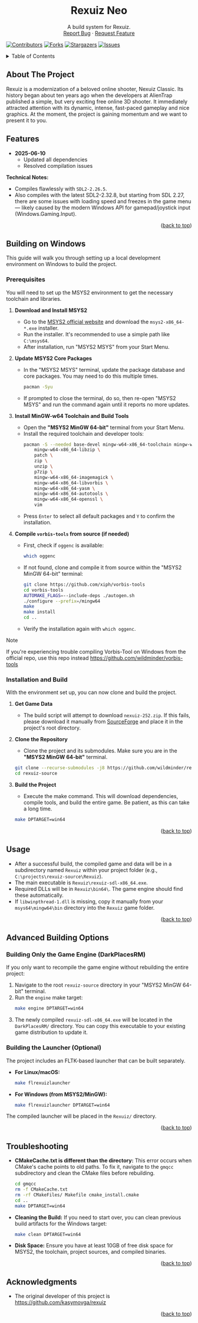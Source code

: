 <!-- Improved compatibility of back to top link: See: https://github.com/othneildrew/Best-README-Template/pull/73 -->
<a id="readme-top"></a>

<!-- PROJECT LOGO -->
<br />
<div align="center">
  <!-- <a href="https://github.com/wildminder/rexuiz-neo">
    <img src="images/logo.png" alt="Logo" width="80" height="80">
  </a> -->

<h1 align="center">Rexuiz Neo</h1>

  <p align="center">
    A build system for Rexuiz.
    <br />
    <a href="https://github.com/wildminder/rexuiz-neo/issues/new?labels=bug&template=bug-report---.md">Report Bug</a>
    &middot;
    <a href="https://github.com/wildminder/rexuiz-neo/issues/new?labels=enhancement&template=feature-request---.md">Request Feature</a>
  </p>
</div>

<!-- PROJECT SHIELDS -->
[![Contributors][contributors-shield]][contributors-url]
[![Forks][forks-shield]][forks-url]
[![Stargazers][stars-shield]][stars-url]
[![Issues][issues-shield]][issues-url]
<!-- [![MIT License][license-shield]][license-url] -->


<!-- TABLE OF CONTENTS -->
<details>
  <summary>Table of Contents</summary>
  <ol>
    <li><a href="#about-the-project">About The Project</a></li>
    <li>
      <a href="#building-on-windows">Building on Windows</a>
      <ul>
        <li><a href="#prerequisites">Prerequisites</a></li>
        <li><a href="#installation-and-build">Installation and Build</a></li>
      </ul>
    </li>
    <li><a href="#usage">Usage</a></li>
    <li><a href="#advanced-building-options">Advanced Building Options</a></li>
    <li><a href="#troubleshooting">Troubleshooting</a></li>
    <li><a href="#contributing">Contributing</a></li>
    <li><a href="#contact">Contact</a></li>
    <li><a href="#acknowledgments">Acknowledgments</a></li>
  </ol>
</details>



<!-- ABOUT THE PROJECT -->
## About The Project

Rexuiz is a modernization of a beloved online shooter, Nexuiz Classic. Its history began about ten years ago when the developers at AlienTrap published a simple, but very exciting free online 3D shooter. It immediately attracted attention with its dynamic, intense, fast-paced gameplay and nice graphics. At the moment, the project is gaining momentum and we want to present it to you.

## Features
- **2025-06-10**
  - Updated all dependencies
  - Resolved compilation issues

**Technical Notes:**
*   Compiles flawlessly with `SDL2-2.26.5`.
*   Also compiles with the latest SDL2-2.32.8, but starting from SDL 2.27, there are some issues with loading speed and freezes in the game menu — likely caused by the modern Windows API for gamepad/joystick input (Windows.Gaming.Input).

<p align="right">(<a href="#readme-top">back to top</a>)</p>



<!-- GETTING STARTED -->
## Building on Windows

This guide will walk you through setting up a local development environment on Windows to build the project.

### Prerequisites

You will need to set up the MSYS2 environment to get the necessary toolchain and libraries.

1.  **Download and Install MSYS2**
    *   Go to the [MSYS2 official website](https://www.msys2.org/) and download the `msys2-x86_64-*.exe` installer.
    *   Run the installer. It's recommended to use a simple path like `C:\msys64`.
    *   After installation, run "MSYS2 MSYS" from your Start Menu.

2.  **Update MSYS2 Core Packages**
    *   In the "MSYS2 MSYS" terminal, update the package database and core packages. You may need to do this multiple times.
        ```bash
        pacman -Syu
        ```
    *   If prompted to close the terminal, do so, then re-open "MSYS2 MSYS" and run the command again until it reports no more updates.

3.  **Install MinGW-w64 Toolchain and Build Tools**
    *   Open the **"MSYS2 MinGW 64-bit"** terminal from your Start Menu.
    *   Install the required toolchain and developer tools:
        ```bash
        pacman -S --needed base-devel mingw-w64-x86_64-toolchain mingw-w64-x86_64-cmake mingw-w64-x86_64-wget \
            mingw-w64-x86_64-libzip \
            patch \
            zip \
            unzip \
            p7zip \
            mingw-w64-x86_64-imagemagick \
            mingw-w64-x86_64-libvorbis \
            mingw-w64-x86_64-yasm \
            mingw-w64-x86_64-autotools \
            mingw-w64-x86_64-openssl \
            vim
        ```
    *   Press `Enter` to select all default packages and `Y` to confirm the installation.

4.  **Compile `vorbis-tools` from source (if needed)**
    *   First, check if `oggenc` is available:
        ```bash
        which oggenc
        ```
    *   If not found, clone and compile it from source within the "MSYS2 MinGW 64-bit" terminal:
        ```bash
        git clone https://github.com/xiph/vorbis-tools
        cd vorbis-tools
        AUTOMAKE_FLAGS=--include-deps ./autogen.sh
        ./configure --prefix=/mingw64 
        make
        make install
        cd ..
        ```
    *   Verify the installation again with `which oggenc`.
  
> [!NOTE]
> If you're experiencing trouble compiling Vorbis-Tool on Windows from the official repo, use this repo instead https://github.com/wildminder/vorbis-tools

### Installation and Build

With the environment set up, you can now clone and build the project.

1.  **Get Game Data**
    *   The build script will attempt to download `nexuiz-252.zip`. If this fails, please download it manually from [SourceForge](https://sourceforge.net/projects/nexuiz/files/) and place it in the project's root directory.

2.  **Clone the Repository**
    *   Clone the project and its submodules. Make sure you are in the **"MSYS2 MinGW 64-bit"** terminal.
       ```sh
       git clone --recurse-submodules -j8 https://github.com/wildminder/rexuiz-neo.git rexuiz-source
       cd rexuiz-source
       ```

3.  **Build the Project**
    *   Execute the make command. This will download dependencies, compile tools, and build the entire game. Be patient, as this can take a long time.
       ```sh
       make DPTARGET=win64
       ```

<p align="right">(<a href="#readme-top">back to top</a>)</p>



<!-- USAGE EXAMPLES -->
## Usage

*   After a successful build, the compiled game and data will be in a subdirectory named `Rexuiz` within your project folder (e.g., `C:\projects\rexuiz-source\Rexuiz`).
*   The main executable is `Rexuiz\rexuiz-sdl-x86_64.exe`.
*   Required DLLs will be in `Rexuiz\bin64\`. The game engine should find these automatically.
*   If `libwinpthread-1.dll` is missing, copy it manually from your `msys64\mingw64\bin` directory into the `Rexuiz` game folder.

<p align="right">(<a href="#readme-top">back to top</a>)</p>

<!-- ADVANCED BUILDING -->
## Advanced Building Options

### Building Only the Game Engine (DarkPlacesRM)

If you only want to recompile the game engine without rebuilding the entire project:

1.  Navigate to the root `rexuiz-source` directory in your "MSYS2 MinGW 64-bit" terminal.
2.  Run the `engine` make target:
    ```bash    
    make engine DPTARGET=win64
    ```
3.  The newly compiled `rexuiz-sdl-x86_64.exe` will be located in the `DarkPlacesRM/` directory. You can copy this executable to your existing game distribution to update it.

### Building the Launcher (Optional)

The project includes an FLTK-based launcher that can be built separately.

*   **For Linux/macOS:**
    ```bash
    make flrexuizlauncher
    ```
*   **For Windows (from MSYS2/MinGW):**
    ```bash
    make flrexuizlauncher DPTARGET=win64
    ```
The compiled launcher will be placed in the `Rexuiz/` directory.

<p align="right">(<a href="#readme-top">back to top</a>)</p>

## Troubleshooting

*   **CMakeCache.txt is different than the directory:**
    This error occurs when CMake's cache points to old paths. To fix it, navigate to the `gmqcc` subdirectory and clean the CMake files before rebuilding.
    ```bash
    cd gmqcc
    rm -f CMakeCache.txt
    rm -rf CMakeFiles/ Makefile cmake_install.cmake
    cd ..
    make DPTARGET=win64
    ```

*   **Cleaning the Build:**
    If you need to start over, you can clean previous build artifacts for the Windows target:
    ```bash
    make clean DPTARGET=win64
    ```

*   **Disk Space:**
    Ensure you have at least 10GB of free disk space for MSYS2, the toolchain, project sources, and compiled binaries.

<p align="right">(<a href="#readme-top">back to top</a>)</p>

<!-- ACKNOWLEDGMENTS -->
## Acknowledgments

*   The original developer of this project is https://github.com/kasymovga/rexuiz

<p align="right">(<a href="#readme-top">back to top</a>)</p>



<!-- MARKDOWN LINKS & IMAGES -->
[contributors-shield]: https://img.shields.io/github/contributors/wildminder/rexuiz-neo.svg?style=flat
[contributors-url]: https://github.com/wildminder/rexuiz-neo/graphs/contributors
[forks-shield]: https://img.shields.io/github/forks/wildminder/rexuiz-neo.svg?style=flat
[forks-url]: https://github.com/wildminder/rexuiz-neo/network/members
[stars-shield]: https://img.shields.io/github/stars/wildminder/rexuiz-neo.svg?style=flat
[stars-url]: https://github.com/wildminder/rexuiz-neo/stargazers
[issues-shield]: https://img.shields.io/github/issues/wildminder/rexuiz-neo.svg?style=flat
[issues-url]: https://github.com/wildminder/rexuiz-neo/issues
<!-- [license-shield]: https://img.shields.io/github/license/wildminder/rexuiz-neo.svg?style=flat -->
<!-- [license-url]: https://github.com/wildminder/rexuiz-neo/blob/master/LICENSE.txt -->

